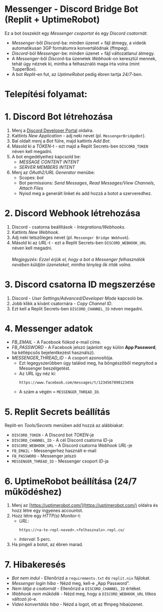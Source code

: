 # Messenger - Discord Bridge Bot (Replit + UptimeRobot)

Ez a bot összeköt egy *Messenger csoportot* és egy *Discord csatornát*:
   - *Messenger*-ből *Discord*-ba: minden üzenet + fájl átmegy, a videók automatikusan 3GP formátumra konvertálódnak (ffmpeg).
   - *Discord*-ból *Messenger*-be: minden üzenet + fájl változatlanul átmegy.
   - A *Messenger*-ből *Discord*-ba üzenetek *Webhook*-on keresztül mennek, tehát úgy néznek ki, mintha a felhasználó maga írta volna (mint TupperBox).
   - A bot *Replit*-en fut, az *UptimeRobot* pedig ébren tartja *24/7*-ben.

# Telepítési folyamat:

# 1. Discord Bot létrehozása
1. Menj a [Discord Developer Portal](https://discord.com/developers/applications) oldalra.
2. Kattints *New Application* - adj neki nevet (pl. `MessengerBridgeBot`).
3. Bal oldalt menj a *Bot* fülre, majd kattints *Add Bot*.
4. Másold ki a *TOKEN*-t - ezt majd a Replit Secrets-ben `DISCORD_TOKEN` néven kell megadni.
5. A bot engedélyeihez kapcsold be:
   - *MESSAGE CONTENT INTENT*
   - *SERVER MEMBERS INTENT*
6. Menj az *OAuth2/URL Generator* menübe:
   - Scopes: *bot*
   - Bot permissions: *Send Messages*, *Read Messages/View Channels*, *Attach Files*
   - Nyisd meg a generált linket és add hozzá a botot a szerveredhez.

# 2. Discord Webhook létrehozása
1. Discord - csatorna beállítások - *Integrations/Webhooks*.
2. Kattints *New Webhook*.
3. Adj neki tetszőleges nevet (pl. `Messenger Bridge Webhook`).
4. Másold ki az *URL*-t - ezt a Replit Secrets-ben `DISCORD_WEBHOOK_URL` néven kell megadni.
   ###### Megjegyzés: Ezzel érjük el, hogy a bot a Messenger felhasználók nevében küldjön üzeneteket, mintha tényleg ők írták volna.

# 3. Discord csatorna ID megszerzése
1. Discord - *User Settings/Advanced/Developer Mode* kapcsoló be.
2. Jobb klikk a kívánt csatornára - *Copy Channel ID*.
3. Ezt kell a Replit Secrets-ben `DISCORD_CHANNEL_ID` néven megadni.

# 4. Messenger adatok
- *FB_EMAIL* - A Facebook fiókod e-mail címe.
- *FB_PASSWORD* - A Facebook jelszó (ajánlott egy külön **App Password**, ha kétlépcsős bejelentkezést használsz).
- *MESSENGER_THREAD_ID* - A csoport azonosítója.
  - Ezt legegyszerűbben úgy találod meg, ha böngészőből megnyitod a Messenger beszélgetést.
  - Az URL így néz ki:
    ```
    https://www.facebook.com/messages/t/1234567890123456
    ```
  - A szám a végén = `MESSENGER_THREAD_ID`.

# 5. Replit Secrets beállítás
Replit-en *Tools/Secrets* menüben add hozzá az alábbiakat:

- `DISCORD_TOKEN` - A Discord bot *TOKEN*-je
- `DISCORD_CHANNEL_ID` - A cél Discord csatorna *ID*-ja
- `DISCORD_WEBHOOK_URL` - A Discord csatorna *Webhook URL*-je
- `FB_EMAIL` - Messengerhez használt e-mail
- `FB_PASSWORD` - Messenger jelszó
- `MESSENGER_THREAD_ID` - Messenger csoport *ID*-ja

# 6. UptimeRobot beállítása (24/7 működéshez)
1. Menj az [https://uptimerobot.com/](https://uptimerobot.com/) oldalra és hozz létre egy ingyenes accountot.
2. Hozz létre egy *HTTP(s) Monitor*-t:
   - *URL*:
     ```
     https://<a-te-repl-neved>.<felhasznalo>.repl.co/
     ```
   - *Interval*: 5 perc.
3. Ha pingeli a botot, az ébren marad.

# 7. Hibakeresés

- *Bot nem indul* - Ellenőrizd a `requirements.txt` és `replit.nix` fájlokat.
- *Messenger login hiba* - Nézd meg, kell-e „App Password”.
- *Nem látja a csatornát* - Ellenőrizd a `DISCORD_CHANNEL_ID` értéket.
- *Webhook nem működik* - Nézd meg, hogy a `DISCORD_WEBHOOK_URL` titkos változó jó-e.
- *Videó konvertálás hiba* - Nézd a logot, ott az ffmpeg hibaüzenet.